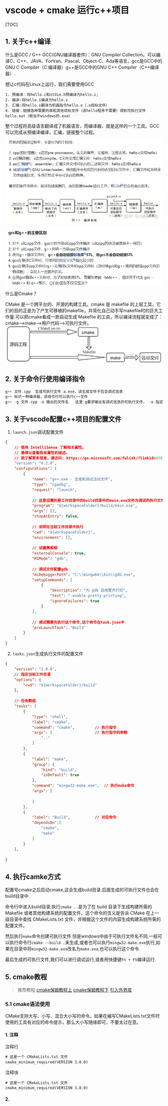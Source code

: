 # vscode + cmake 运行c++项目
[TOC]

## 1. 关于c++编译

什么是GCC / G++
GCC(GNU编译器套件)：GNU Compiler Collection。可以编译C、C++、JAVA、Fortran、Pascal、Object-C、Ada等语言。gcc是GCC中的GNU C Compiler（C 编译器）g++是GCC中的GNU C++ Compiler（C++编译器）.


想让c代码在Linux上运行，我们需要使用GCC
```
1. 预编译：将hello.c和stdio.h预编译为hello.i;
2. 编译:将hello.i编译为hello.s
3. 汇编:将hello.s翻译为机器指令hello.o（.o目标文件）
4. 链接：链接各种需要的库和其他目标文件（该hello程序不需要）得到可执行文件hello.out（相当于windows的.exe）
```

整个过程将高级语言翻译成了机器语言，而编译器，就是这样的一个工具。GCC可以完成从预编译编译，汇编，链接整个过程。

![alt text](img/image.png)

![alt text](img/image-1.png)

什么是Cmake？

CMake 是一个跨平台的、开源的构建工具。cmake 是 makefile 的上层工具，它们的目的正是为了产生可移植的makefile，并简化自己动手写makefile时的巨大工作量.可以把cmake看成一款自动生成 Makefile 的工具，所以编译流程就变成了：cmake—>make–>用户代码–>可执行文件。
![alt text](img/image-2.png)


## 2. 关于命令行使用编译指令
```c++
g++ 文件.cpp  生成可执行文件 a.exe，该生成文件不包含调式信息
g++ 标识一种编译器，该命令行可以执行c++文件
g++ -g 文件.cpp -o 输出的文件名   这里-g要求输出有调式信息的可执行文件， -o 指定输出文件名
```

## 3. 关于vscode配置c++项目的配置文件
1. `launch.json`调试配置文件

```json
{
    // 使用 IntelliSense 了解相关属性。 
    // 悬停以查看现有属性的描述。
    // 欲了解更多信息，请访问: https://go.microsoft.com/fwlink/?linkid=830387
    "version": "0.2.0",
    "configurations": [
        {
            "name": "g++.exe - 生成和调试活动文件",
            "type": "cppdbg",
            "request": "launch",

            // 这里设置的是工作目录中的build目录中的main.exe文件为调试的执行文件
            "program": "${workspaceFolder}/build/main.exe",
            "args": [],
            "stopAtEntry": false,

            // 说明在当前工作目录中执行
            "cwd": "${workspaceFolder}",
            "environment": [],

            // 设置黑框框
            "externalConsole": true,
            "MIMode": "gdb",

            // 调试文件配置gdb
            "miDebuggerPath": "C:\\mingw64\\bin\\gdb.exe",
            "setupCommands": [
                {
                    "description": "为 gdb 启用整齐打印",
                    "text": "-enable-pretty-printing",
                    "ignoreFailures": true
                }
            ],

            // 调试需要先执行这个命令,这个命令在task.json中
            "preLaunchTask": "Build"
        }
    ]
}
```

2. `tasks.json`生成执行文件的配置文件


```json
{
    "version": "2.0.0",
    // 指定当前工作目录
    "options": {
        "cwd": "${workspaceFolder}/build"
    },

    // 任务数组
    "tasks": [
        {
            "type": "shell",
            "label": "cmake",
            "command": "cmake",         // 执行指令
            "args": [                   // 执行指令的参数
                ".."
            ]
        },
        {
            "label": "make",
            "group": {
                "kind": "build",
                "isDefault": true
            },
            "command": "mingw32-make.exe",  // 执行make命令
            "args": [

            ]
        },
        {
            "label": "Build",           // 对应命令
            "dependsOn":[
                "cmake",
                "make"
            ]
        }
    ],
    
}

```



## 4. 执行camke方式

配置号cmake之后启动cmake,这会生成build目录.后面生成的可执行文件也会在build目录中.

命令行中进入build目录,执行`cmake ..`是为了在 build 目录下生成构建所需的 Makefile 或者其他构建系统的配置文件。这个命令的含义是告诉 CMake 在上一级目录中查找 CMakeLists.txt 文件，并根据这个文件的内容生成构建系统所需的配置文件。

然后执行`make`命令创建可执行文件.但是windows中由于可执行文件名不同,一般可以执行命令行`cmake --build .`来生成,或者也可以执行`mingw32-make.exe`执行,如果在目录中将`mingw32-make.exe`改名为`make.exe`,也可以执行这个命令.

最后生成的可执行文件,我们可以进行调试运行,或者用快捷键`Fn + F5`编译运行.


## 5. cmake教程

> 推荐教程
> [cmake保姆教程上](https://subingwen.cn/cmake/CMake-primer/index.html)
> [cmake保姆教程下](https://subingwen.cn/cmake/CMake-advanced/index.html)
> [引入外界库](https://blog.csdn.net/CHWB2580/article/details/117600611)


### 5.1 cmake语法使用
CMake支持大写、小写、混合大小写的命令。如果在编写CMakeLists.txt文件时使用的工具有对应的命令提示，那么大小写随缘即可，不要太过在意。
#### 1. 注释
注释行
```txt
# 这是一个 CMakeLists.txt 文件
cmake_minimum_required(VERSION 3.0.0)
```

注释块
```
# 这是一个 CMakeLists.txt 文件
cmake_minimum_required(VERSION 3.0.0)
```

#### 2. 


